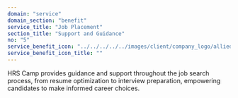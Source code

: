 ```yaml
---
domain: "service"
domain_section: "benefit"
service_title: "Job Placement"
section_title: "Support and Guidance"
no: "5"
service_benefit_icon: "../../../../../images/client/company_logo/allied-marketing.png"
service_benefit_icon_title: ""
---
```


HRS Camp provides guidance and support throughout the job search process, from resume optimization to interview preparation, empowering candidates to make informed career choices.
